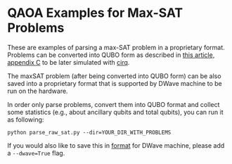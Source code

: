 # QAOA Examples for Max-SAT Problems

These are examples of parsing a max-SAT problem in a proprietary format. Problems can be converted into QUBO form as described in [this article, appendix C](https://arxiv.org/pdf/1708.09780.pdf) to be later simulated with [cirq](https://github.com/quantumlib/Cirq/).

The maxSAT problem (after being converted into QUBO form) can be also saved into a proprietary format that is supported by DWave machine to be run on the hardware.

In order only parse problems, convert them into QUBO format and collect some statistics (e.g., about ancillary qubits and total qubits), you can run it as following:
```shell
python parse_raw_sat.py --dir=YOUR_DIR_WITH_PROBLEMS
```

If you would also like to save this in [format](https://github.com/dwavesystems/qbsolv) for DWave machine, please add a ```--dwave=True``` flag.
